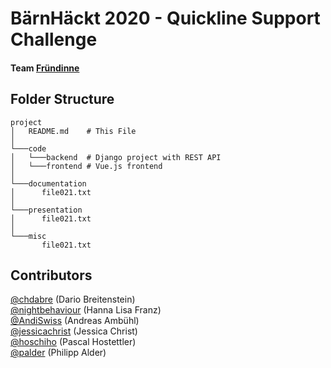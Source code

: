 # BärnHäckt 2020 - Quickline Support Challenge
#### Team [Fründinne](https://www.fruendinne.ch/) 

## Folder Structure
```
project
│   README.md    # This File
│
└───code
│   └───backend  # Django project with REST API
│   └───frontend # Vue.js frontend
│   
└───documentation
│      file021.txt
│
└───presentation
│      file021.txt
│
└───misc
       file021.txt
```

## Contributors
[@chdabre](https://github.com/chdabre) (Dario Breitenstein)  
[@nightbehaviour](https://github.com/nightbehaviour) (Hanna Lisa Franz)  
[@AndiSwiss](https://github.com/AndiSwiss) (Andreas Ambühl)    
[@jessicachrist](https://github.com/jessicachrist) (Jessica Christ)    
[@hoschiho](https://github.com/hoschiho) (Pascal Hostettler)    
[@palder](https://github.com/palder) (Philipp Alder)    
